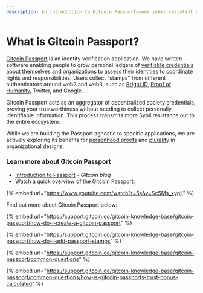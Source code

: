 ```yaml
---
description: An introduction to Gitcoin Passport—your sybil resistant passport to Web3.
---
```


# What is Gitcoin Passport?

[Gitcoin Passport](https://passport.gitcoin.co/#/) is an identity verification application. We have written software enabling people to grow personal ledgers of [verifiable credentials](https://decentralized-id.com/web-standards/w3c/wg/vc/verifiable-credentials/) about themselves and organizations to assess their identities to coordinate rights and responsibilities. Users collect “stamps” from different authenticators around web2 and web3, such as [Bright ID](https://www.brightid.org/), [Proof of Humanity](https://www.proofofhumanity.id/), Twitter, and Google.

Gitcoin Passport acts as an aggregator of decentralized society credentials, proving your trustworthiness without needing to collect personally identifiable information. This process transmits more Sybil resistance out to the entire ecosystem.

While we are building the Passport agnostic to specific applications, we are actively exploring its benefits for [personhood proofs](https://en.wikipedia.org/wiki/Proof\_of\_personhood) and [plurality](https://www.radicalxchange.org/media/blog/why-i-am-a-pluralist/) in organizational designs.

### Learn more about Gitcoin Passport

* [Introduction to Passport](https://go.gitcoin.co/blog/intro-to-passport) - _Gitcoin blog_
* Watch a quick overview of the Gitcoin Passport:

{% embed url="https://www.youtube.com/watch?t=5s&v=Sc5Ms_xygjI" %}

Find out more about Gitcoin Passport below:&#x20;

{% embed url="https://support.gitcoin.co/gitcoin-knowledge-base/gitcoin-passport/how-do-i-create-a-gitcoin-passport" %}

{% embed url="https://support.gitcoin.co/gitcoin-knowledge-base/gitcoin-passport/how-do-i-add-passport-stamps" %}

{% embed url="https://support.gitcoin.co/gitcoin-knowledge-base/gitcoin-passport/common-questions" %}

{% embed url="https://support.gitcoin.co/gitcoin-knowledge-base/gitcoin-passport/common-questions/how-is-gitcoin-passports-trust-bonus-calculated" %}
